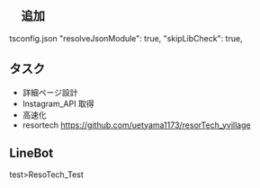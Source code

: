 ## 　追加
  tsconfig.json
    "resolveJsonModule": true,
    "skipLibCheck": true,

## タスク

* 詳細ページ設計
* Instagram_API 取得
* 高速化
* resortech
https://github.com/uetyama1173/resorTech_yvillage

## LineBot

test>ResoTech_Test